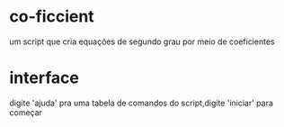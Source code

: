 # co-ficcient
um script que cria equações de segundo grau por meio de coeficientes
# interface
digite 'ajuda' pra uma tabela de comandos do script,digite 'iniciar' para começar
